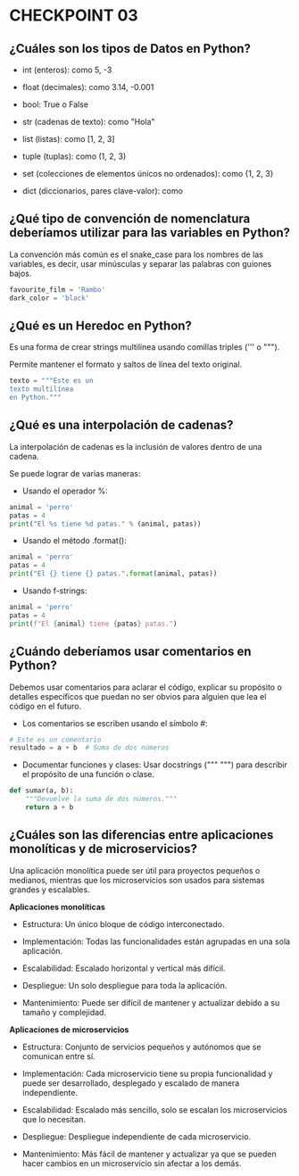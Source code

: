 # CHECKPOINT 03

## ¿Cuáles son los tipos de Datos en Python?

- int (enteros): como 5, -3

- float (decimales): como 3.14, -0.001

- bool: True o False

- str (cadenas de texto): como "Hola"

- list (listas): como [1, 2, 3]

- tuple (tuplas): como (1, 2, 3)

- set (colecciones de elementos únicos no ordenados): como {1, 2, 3}

- dict (diccionarios, pares clave-valor): como

## ¿Qué tipo de convención de nomenclatura deberíamos utilizar para las variables en Python?

La convención más común es el snake_case para los nombres de las variables, es decir, usar minúsculas y separar las palabras con guiones bajos.

```python
favourite_film = 'Rambo'
dark_color = 'black'
```

## ¿Qué es un Heredoc en Python?

Es una forma de crear strings multilínea usando comillas triples (''' o """). 

Permite mantener el formato y saltos de línea del texto original.

```python
texto = """Este es un
texto multilínea
en Python."""
```

## ¿Qué es una interpolación de cadenas?

La interpolación de cadenas es la inclusión de valores dentro de una cadena. 

Se puede lograr de varias maneras:

- Usando el operador %:

```python
animal = 'perro'
patas = 4
print("El %s tiene %d patas." % (animal, patas))
```

- Usando el método .format():

```python
animal = 'perro'
patas = 4
print("El {} tiene {} patas.".format(animal, patas))
```

- Usando f-strings:

```python
animal = 'perro'
patas = 4
print(f"El {animal} tiene {patas} patas.")
```

## ¿Cuándo deberíamos usar comentarios en Python?

Debemos usar comentarios para aclarar el código, explicar su propósito o detalles específicos que puedan no ser obvios para alguien que lea el código en el futuro. 

- Los comentarios se escriben usando el símbolo #:

```python
# Este es un comentario
resultado = a + b  # Suma de dos números
```

- Documentar funciones y clases: Usar docstrings (""" """) para describir el propósito de una función o clase.

```python
def sumar(a, b):
    """Devuelve la suma de dos números."""
    return a + b
```

## ¿Cuáles son las diferencias entre aplicaciones monolíticas y de microservicios?

Una aplicación monolítica puede ser útil para proyectos pequeños o medianos, mientras que los microservicios son usados para sistemas grandes y escalables.

**Aplicaciones monolíticas**

- Estructura: Un único bloque de código interconectado.

- Implementación: Todas las funcionalidades están agrupadas en una sola aplicación.

- Escalabilidad: Escalado horizontal y vertical más difícil.

- Despliegue: Un solo despliegue para toda la aplicación.

- Mantenimiento: Puede ser difícil de mantener y actualizar debido a su tamaño y complejidad.

**Aplicaciones de microservicios**

- Estructura: Conjunto de servicios pequeños y autónomos que se comunican entre sí.

- Implementación: Cada microservicio tiene su propia funcionalidad y puede ser desarrollado, desplegado y escalado de manera independiente.

- Escalabilidad: Escalado más sencillo, solo se escalan los microservicios que lo necesitan.

- Despliegue: Despliegue independiente de cada microservicio.

- Mantenimiento: Más fácil de mantener y actualizar ya que se pueden hacer cambios en un microservicio sin afectar a los demás.

